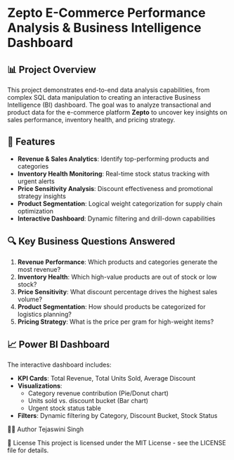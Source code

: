 # Zepto E-Commerce Performance Analysis & Business Intelligence Dashboard
## 📊 Project Overview

This project demonstrates end-to-end data analysis capabilities, from complex SQL data manipulation to creating an interactive Business Intelligence (BI) dashboard. The goal was to analyze transactional and product data for the e-commerce platform **Zepto** to uncover key insights on sales performance, inventory health, and pricing strategy.

## 🚀 Features
- **Revenue & Sales Analytics**: Identify top-performing products and categories
- **Inventory Health Monitoring**: Real-time stock status tracking with urgent alerts
- **Price Sensitivity Analysis**: Discount effectiveness and promotional strategy insights
- **Product Segmentation**: Logical weight categorization for supply chain optimization
- **Interactive Dashboard**: Dynamic filtering and drill-down capabilities

## 🔍 Key Business Questions Answered

1. **Revenue Performance**: Which products and categories generate the most revenue?
2. **Inventory Health**: Which high-value products are out of stock or low stock?
3. **Price Sensitivity**: What discount percentage drives the highest sales volume?
4. **Product Segmentation**: How should products be categorized for logistics planning?
5. **Pricing Strategy**: What is the price per gram for high-weight items?


## 📈 Power BI Dashboard

The interactive dashboard includes:

- **KPI Cards**: Total Revenue, Total Units Sold, Average Discount
- **Visualizations**: 
  - Category revenue contribution (Pie/Donut chart)
  - Units sold vs. discount bucket (Bar chart)
  - Urgent stock status table
- **Filters**: Dynamic filtering by Category, Discount Bucket, Stock Status


👨‍💻 Author
Tejaswini Singh

📄 License
This project is licensed under the MIT License - see the LICENSE file for details.

